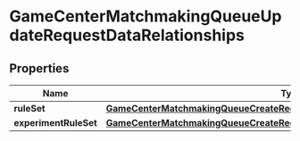 

# GameCenterMatchmakingQueueUpdateRequestDataRelationships


## Properties

| Name | Type | Description | Notes |
|------------ | ------------- | ------------- | -------------|
|**ruleSet** | [**GameCenterMatchmakingQueueCreateRequestDataRelationshipsExperimentRuleSet**](GameCenterMatchmakingQueueCreateRequestDataRelationshipsExperimentRuleSet.md) |  |  [optional] |
|**experimentRuleSet** | [**GameCenterMatchmakingQueueCreateRequestDataRelationshipsExperimentRuleSet**](GameCenterMatchmakingQueueCreateRequestDataRelationshipsExperimentRuleSet.md) |  |  [optional] |



